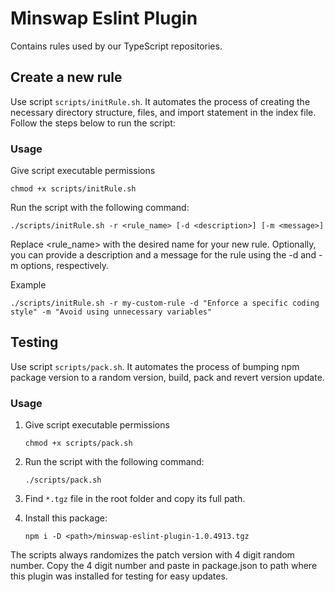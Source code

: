 # Minswap Eslint Plugin

Contains rules used by our TypeScript repositories.

## Create a new rule

Use script `scripts/initRule.sh`. It automates the process of creating the necessary directory structure, files, and import statement in the index file. Follow the steps below to run the script:

### Usage

Give script executable permissions

```
chmod +x scripts/initRule.sh
```

Run the script with the following command:

```
./scripts/initRule.sh -r <rule_name> [-d <description>] [-m <message>]
```

Replace <rule_name> with the desired name for your new rule. Optionally, you can provide a description and a message for the rule using the -d and -m options, respectively.

Example

```
./scripts/initRule.sh -r my-custom-rule -d "Enforce a specific coding style" -m "Avoid using unnecessary variables"
```

## Testing

Use script `scripts/pack.sh`. It automates the process of bumping npm package version to a random version, build, pack and revert version update.

### Usage

1. Give script executable permissions

   ```
   chmod +x scripts/pack.sh
   ```

2. Run the script with the following command:

   ```
   ./scripts/pack.sh
   ```

3. Find `*.tgz` file in the root folder and copy its full path.

4. Install this package:

   ```
   npm i -D <path>/minswap-eslint-plugin-1.0.4913.tgz
   ```

The scripts always randomizes the patch version with 4 digit random number. Copy the 4 digit number and paste in package.json to path where this plugin was installed for testing for easy updates.

